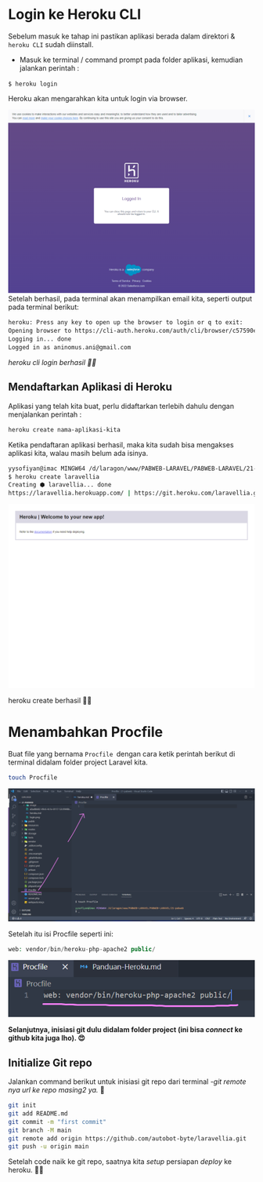 # Login ke Heroku CLI

Sebelum masuk ke tahap ini pastikan aplikasi berada dalam direktori & `heroku CLI` sudah diinstall.

* Masuk ke terminal / command prompt pada folder aplikasi, kemudian jalankan perintah :

`$ heroku login`

Heroku akan mengarahkan kita untuk login via browser.

![1668156874532](image/heroku/1668156874532.png)Setelah berhasil, pada terminal akan menampilkan email kita, seperti output pada terminal berikut:

```bash
heroku: Press any key to open up the browser to login or q to exit:
Opening browser to https://cli-auth.heroku.com/auth/cli/browser/c57590ec-7f1b-45d5-9a2e-16aa9f2c8680?requestor=SFMyNTY.g2gDbQAAAA8xMDMuMTQ0LjE3NS4yMzBuBgAQPdZlhAFiAAFRgA.vICSJphBLdfnNdXAi8VjVQBmmQ5OJk9Ka-gwDvPJePM
Logging in... done
Logged in as aninomus.ani@gmail.com
```

*heroku cli login berhasil ☝🏻*

## Mendaftarkan Aplikasi di Heroku

Aplikasi yang telah kita buat, perlu didaftarkan terlebih dahulu dengan menjalankan perintah :

```bash
heroku create nama-aplikasi-kita
```

Ketika pendaftaran aplikasi berhasil, maka kita sudah bisa mengakses aplikasi kita, walau masih belum ada isinya.

```bash
yysofiyan@imac MINGW64 /d/laragon/www/PABWEB-LARAVEL/PABWEB-LARAVEL/21-pabweb
$ heroku create laravellia
Creating ⬢ laravellia... done
https://laravellia.herokuapp.com/ | https://git.heroku.com/laravellia.git
```

![1668157029653](image/heroku/1668157029653.png)

heroku create berhasil ☝🏻

# Menambahkan Procfile

Buat file yang bernama `Procfile `dengan cara ketik perintah berikut di terminal didalam folder project Laravel kita.

```bash
touch Procfile
```

![1668157721984](image/heroku/1668157721984.png "procfile")

Setelah itu isi Procfile seperti ini:

```php
web: vendor/bin/heroku-php-apache2 public/
```

![1668157969253](image/Panduan-Heroku/1668157969253.png)

**Selanjutnya, inisiasi git dulu didalam folder project (ini bisa *connect* ke github kita juga lho). 😍**

## Initialize Git repo

Jalankan command berikut untuk inisiasi git repo dari terminal *-git remote nya url ke repo masing2 ya.* 🥳

```bash
git init
git add README.md
git commit -m "first commit"
git branch -M main
git remote add origin https://github.com/autobot-byte/laravellia.git
git push -u origin main
```

Setelah code naik ke git repo, saatnya kita *setup* persiapan *deploy* ke heroku. 🕺🏻
